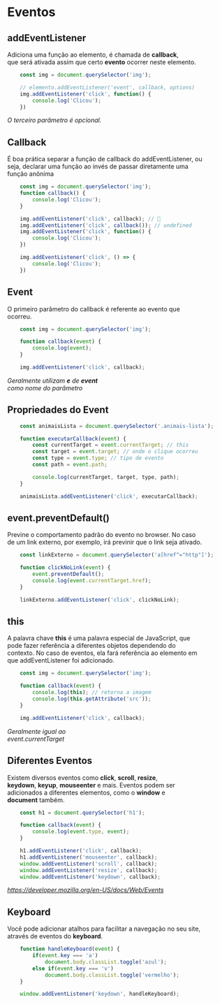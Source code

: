 # Eventos

## addEventListener

Adiciona uma função ao elemento, é chamada de **callback**, <br>
que será ativada assim que certo **evento** ocorrer neste elemento.

```js
    const img = document.querySelector('img');

    // elemento.addEventListener('event', callback, options)
    img.addEventListener('click', function() {
        console.log('Clicou');
    })
```

*O terceiro parâmetro é opcional.*

## Callback

É boa prática separar a função de callback do addEventListener, ou <br>
seja, declarar uma função ao invés de passar diretamente uma <br>
função anônima

```js
    const img = document.querySelector('img');
    function callback() {
        console.log('Clicou');
    }

    img.addEventListener('click', callback); // 🚀
    img.addEventListener('click', callback()); // undefined
    img.addEventListener('click', function() {
        console.log('Clicou');
    })

    img.addEventListener('click', () => {
        console.log('Clicou');
    })
```

## Event

O primeiro parâmetro do callback é referente ao evento que <br>
ocorreu.

```js
    const img = document.querySelector('img');

    function callback(event) {
        console.log(event);
    }

    img.addEventListener('click', callback);
```

*Geralmente utilizam **e** de **event*** <br>
*como nome do parâmetro*

## Propriedades do Event

```js
    const animaisLista = document.querySelector('.animais-lista');

    function executarCallback(event) {
        const currentTarget = event.currentTarget; // this
        const target = event.target; // onde o clique ocorreu
        const type = event.type; // tipo de evento
        const path = event.path;

        console.log(currentTarget, target, type, path);
    }

    animaisLista.addEventListener('click', executarCallback);
```

## event.preventDefault()

Previne o comportamento padrão do evento no browser. No caso <br>
de um link externo, por exemplo, irá previnir que o link seja ativado.

```js
    const linkExterno = document.querySelector('a[href^="http"]');

    function clickNoLink(event) {
        event.preventDefault();
        console.log(event.currentTarget.href);
    }

    linkExterno.addEventListener('click', clickNoLink);
```

## this

A palavra chave **this** é uma palavra especial de JavaScript, que <br>
pode fazer referência a diferentes objetos dependendo do <br>
contexto. No caso de eventos, ela fará referência ao elemento em <br>
que addEventListener foi adicionado.

```js
    const img = document.querySelector('img');

    function callback(event) {
        console.log(this); // retorna a imagem
        console.log(this.getAttribute('src'));
    }

    img.addEventListener('click', callback);
```

*Geralmente igual ao* <br>
*event.currentTarget*

## Diferentes Eventos

Existem diversos eventos como **click**, **scroll**, **resize**, <br>
**keydown**, **keyup**, **mouseenter** e mais. Eventos podem ser <br>
adicionados a diferentes elementos, como o **window** e <br>
**document** também.

```js
    const h1 = document.querySelector('h1');

    function callback(event) {
        console.log(event.type, event);
    }

    h1.addEventListener('click', callback);
    h1.addEventListener('mouseenter', callback);
    window.addEventListener('scroll', callback);
    window.addEventListener('resize', callback);
    window.addEventListener('keydown', callback);
```

*https://developer.mozilla.org/en-US/docs/Web/Events*

## Keyboard

Você pode adicionar atalhos para facilitar a navegação no seu site, <br>
através de eventos do **keyboard**.

```js
    function handleKeyboard(event) {
        if(event.key === 'a')
            document.body.classList.toggle('azul'); 
        else if(event.key === 'v')
            document.body.classList.toggle('vermelho');
    }

    window.addEventListener('keydown', handleKeyboard);
```